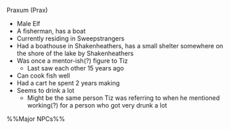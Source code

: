 Praxum (Prax)
- Male Elf
- A fisherman, has a boat
- Currently residing in Sweepstrangers
- Had a boathouse in Shakenheathers, has a small shelter somewhere on the shore of the lake by Shakenheathers
- Was once a mentor-ish(?) figure to Tiz
	- Last saw each other 15 years ago
- Can cook fish well
- Had a cart he spent 2 years making
- Seems to drink a lot
	- Might be the same person Tiz was referring to when he mentioned working(?) for a person who got very drunk a lot

%%Major NPCs%%